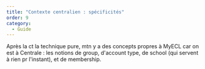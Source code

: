 ```yaml
---
title: "Contexte centralien : spécificités"
order: 9
category:
  - Guide
---
```


Après la ct la technique pure, mtn y a des concepts propres à MyECL car on est à Centrale : les
notions de group, d'account type, de school (qui servent à rien pr l'instant), et de membership.
